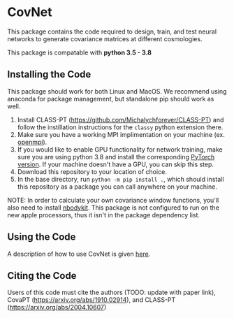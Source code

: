 # CovNet
This package contains the code required to design, train, and test neural networks to generate covariance matrices at different cosmologies.

This package is compatable with **python 3.5 - 3.8**

## Installing the Code
This package should work for both Linux and MacOS. We recommend using anaconda for package management, but standalone pip should work as well. 

1. Install CLASS-PT (https://github.com/Michalychforever/CLASS-PT) and follow the instillation instructions for the `classy` python extension there.
2. Make sure you have a working MPI implimentation on your machine (ex. [openmpi](https://docs.open-mpi.org/en/v5.0.x/installing-open-mpi/quickstart.html)). 
3. If you would like to enable GPU functionality for network training, make sure you are using python 3.8 and install the corresponding [PyTorch version](https://pytorch.org/get-started/locally/). If your machine doesn't have a GPU, you can skip this step.
4. Download this repository to your location of choice.
5. In the base directory, run `python -m pip install .`, which should install this repository as a package you can call anywhere on your machine.

NOTE: In order to calculate your own covariance window functions, you'll also need to install [nbodykit](https://nbodykit.readthedocs.io/en/latest/getting-started/install.html#macos). This package is not configured to run on the new apple processors, thus it isn't in the package dependency list.

## Using the Code
A description of how to use CovNet is given [here](https://github.com/jadamo/CovNet/wiki/Covariance-Matrix-Emulator-Workflow). 

## Citing the Code
Users of this code must cite the authors (TODO: update with paper link), CovaPT (https://arxiv.org/abs/1910.02914), and CLASS-PT (https://arxiv.org/abs/2004.10607)

